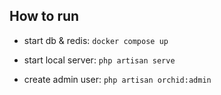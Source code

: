 ## How to run

* start db & redis: `docker compose up`

* start local server: `php artisan serve`

* create admin user: `php artisan orchid:admin`
